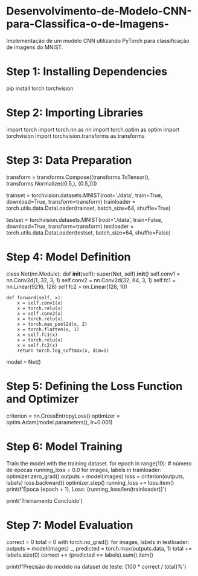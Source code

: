 # Desenvolvimento-de-Modelo-CNN-para-Classifica-o-de-Imagens-
Implementação de um modelo CNN utilizando PyTorch para classificação de imagens do MNIST. 


# Step 1: Installing Dependencies
pip install torch torchvision
# Step 2: Importing Libraries
import torch
import torch.nn as nn
import torch.optim as optim
import torchvision
import torchvision.transforms as transforms
# Step 3: Data Preparation
transform = transforms.Compose([transforms.ToTensor(), transforms.Normalize((0.5,), (0.5,))])

trainset = torchvision.datasets.MNIST(root='./data', train=True, download=True, transform=transform)
trainloader = torch.utils.data.DataLoader(trainset, batch_size=64, shuffle=True)

testset = torchvision.datasets.MNIST(root='./data', train=False, download=True, transform=transform)
testloader = torch.utils.data.DataLoader(testset, batch_size=64, shuffle=False)
# Step 4: Model Definition
class Net(nn.Module):
    def __init__(self):
        super(Net, self).__init__()
        self.conv1 = nn.Conv2d(1, 32, 3, 1)
        self.conv2 = nn.Conv2d(32, 64, 3, 1)
        self.fc1 = nn.Linear(9216, 128)
        self.fc2 = nn.Linear(128, 10)
    
    def forward(self, x):
        x = self.conv1(x)
        x = torch.relu(x)
        x = self.conv2(x)
        x = torch.relu(x)
        x = torch.max_pool2d(x, 2)
        x = torch.flatten(x, 1)
        x = self.fc1(x)
        x = torch.relu(x)
        x = self.fc2(x)
        return torch.log_softmax(x, dim=1)

model = Net()

# Step 5: Defining the Loss Function and Optimizer

criterion = nn.CrossEntropyLoss()
optimizer = optim.Adam(model.parameters(), lr=0.001)

# Step 6: Model Training
Train the model with the training dataset.
for epoch in range(10):  # número de épocas
    running_loss = 0.0
    for images, labels in trainloader:
        optimizer.zero_grad()
        outputs = model(images)
        loss = criterion(outputs, labels)
        loss.backward()
        optimizer.step()
        running_loss += loss.item()
    print(f'Época {epoch + 1}, Loss: {running_loss/len(trainloader)}')

print('Treinamento Concluído')

# Step 7: Model Evaluation
correct = 0
total = 0
with torch.no_grad():
    for images, labels in testloader:
        outputs = model(images)
        _, predicted = torch.max(outputs.data, 1)
        total += labels.size(0)
        correct += (predicted == labels).sum().item()

print(f'Precisão do modelo na dataset de teste: {100 * correct / total}%')
